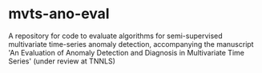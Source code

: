 # mvts-ano-eval
A repository for code to evaluate algorithms for semi-supervised multivariate time-series anomaly detection, accompanying the manuscript 'An Evaluation of Anomaly Detection and Diagnosis in Multivariate Time Series' (under review at TNNLS)
